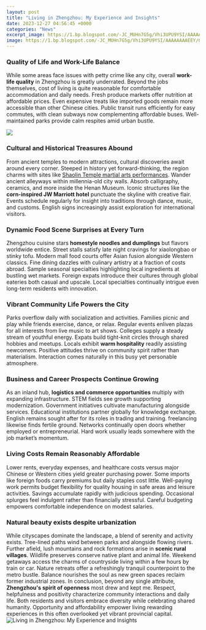 ```yaml
---
layout: post
title: "Living in Zhengzhou: My Experience and Insights"
date: 2023-12-27 04:56:45 +0000
categories: "News"
excerpt_image: https://1.bp.blogspot.com/-JC_MUHn7G5g/Vhi3UPU9YSI/AAAAAAAAEEY/0wcZYqprCYU/s1600/IMG_7795.JPG
image: https://1.bp.blogspot.com/-JC_MUHn7G5g/Vhi3UPU9YSI/AAAAAAAAEEY/0wcZYqprCYU/s1600/IMG_7795.JPG
---
```


### Quality of Life and Work-Life Balance 
While some areas face issues with petty crime like any city, overall **work-life quality** in Zhengzhou is greatly underrated. Beyond the jobs themselves, cost of living is quite reasonable for comfortable accommodation and daily needs. Fresh produce markets offer nutrition at affordable prices. Even expensive treats like imported goods remain more accessible than other Chinese cities. Public transit runs efficiently for easy commutes, with clean subways now complementing affordable buses. Well-maintained parks provide calm respites amid urban bustle. 

![](https://i.pinimg.com/originals/1d/d9/e7/1dd9e7ca75bde97109e6881a2021dd02.jpg)
### Cultural and Historical Treasures Abound
From ancient temples to modern attractions, cultural discoveries await around every corner. Steeped in history yet forward-thinking, the region charms with sites like [Shaolin Temple martial arts performances](https://ustoday.github.io/2024-01-06-les-xeeles-marshall-un-endroit-magnifique-pour-vivre-simplement/). Wander ancient alleyways within millennia-old city walls. Absorb calligraphy, ceramics, and more inside the Henan Museum. Iconic structures like the **corn-inspired JW Marriott hotel** punctuate the skyline with creative flair. Events schedule regularly for insight into traditions through dance, music, and customs. English signs increasingly assist exploration for international visitors.
### Dynamic Food Scene Surprises at Every Turn 
Zhengzhou cuisine stars **homestyle noodles and dumplings** but flavors worldwide entice. Street stalls satisfy late night cravings for xiaolongbao or stinky tofu. Modern mall food courts offer Asian fusion alongside Western classics. Fine dining dazzles with culinary artistry at a fraction of costs abroad. Sample seasonal specialties highlighting local ingredients at bustling wet markets. Foreign expats introduce their cultures through global eateries both casual and upscale. Local specialties continually intrigue even long-term residents with innovation. 
### Vibrant Community Life Powers the City 
Parks overflow daily with socialization and activities. Families picnic and play while friends exercise, dance, or relax. Regular events enliven plazas for all interests from live music to art shows. Colleges supply a steady stream of youthful energy. Expats build tight-knit circles through shared hobbies and meetups. Locals exhibit **warm hospitality** readily assisting newcomers. Positive attitudes thrive on community spirit rather than materialism. Interaction comes naturally in this busy yet personable atmosphere.
### Business and Career Prospects Continue Growing
As an inland hub, **logistics and commerce opportunities** multiply with expanding infrastructure. STEM fields see growth supporting modernization. Government initiatives cultivate manufacturing alongside services. Educational institutions partner globally for knowledge exchange. English remains sought after for its roles in trading and training. freelancing likewise finds fertile ground. Networks continually open doors whether employed or entrepreneurial. Hard work usually leads somewhere with the job market’s momentum.
### Living Costs Remain Reasonably Affordable  
Lower rents, everyday expenses, and healthcare costs versus major Chinese or Western cities yield greater purchasing power. Some imports like foreign foods carry premiums but daily staples cost little. Well-paying work permits budget flexibility for quality housing in safe areas and leisure activities. Savings accumulate rapidly with judicious spending. Occasional splurges feel indulgent rather than financially stressful. Careful budgeting empowers comfortable independence on modest salaries.
### Natural beauty exists despite urbanization
While cityscapes dominate the landscape, a blend of serenity and activity exists. Tree-lined paths wind between parks and alongside flowing rivers. Further afield, lush mountains and rock formations arise in **scenic rural villages**. Wildlife preserves conserve native plant and animal life. Weekend getaways access the charms of countryside living within a few hours by train or car. Nature retreats offer a refreshingly tranquil counterpoint to the metro bustle. Balance nourishes the soul as new green spaces reclaim former industrial zones.
In conclusion, beyond any single attribute, **Zhengzhou's spirit of openness** most drew and kept me. Respect, helpfulness and positivity characterize community interactions and daily life. Both residents and visitors embrace diversity while celebrating shared humanity. Opportunity and affordability empower living rewarding experiences in this often overlooked yet vibrant provincial capital.
![Living in Zhengzhou: My Experience and Insights](https://1.bp.blogspot.com/-JC_MUHn7G5g/Vhi3UPU9YSI/AAAAAAAAEEY/0wcZYqprCYU/s1600/IMG_7795.JPG)